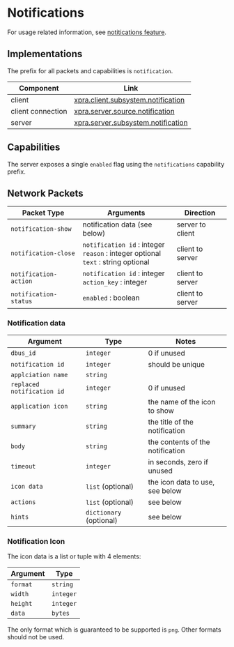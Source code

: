 # Notifications

For usage related information, see [notitications feature](../Features/Notifications.md).


## Implementations

The prefix for all packets and capabilities is `notification`.

| Component         | Link                                                                                                                     |
|-------------------|--------------------------------------------------------------------------------------------------------------------------|
| client            | [xpra.client.subsystem.notification](https://github.com/Xpra-org/xpra/blob/master/xpra/client/subsystem/notification.py) |
| client connection | [xpra.server.source.notification](https://github.com/Xpra-org/xpra/blob/master/xpra/server/source/notification.py)       |
| server            | [xpra.server.subsystem.notification](https://github.com/Xpra-org/xpra/blob/master/xpra/server/subsystem/notification.py) |


## Capabilities

The server exposes a single `enabled` flag using the `notifications` capability prefix.


## Network Packets

| Packet Type           | Arguments                                                                                | Direction        |
|-----------------------|------------------------------------------------------------------------------------------|------------------|
| `notification-show`   | notification data (see below)                                                            | server to client |
| `notification-close`  | `notification id` : integer<br/>`reason` : integer optional<br/>`text` : string optional | client to server |
| `notification-action` | `notification id` : integer<br/>`action_key` : integer                                   | client to server |
| `notification-status` | `enabled` : boolean                                                                      | client to server |


### Notification data

| Argument                    | Type                    | Notes                            |
|-----------------------------|-------------------------|----------------------------------|
| `dbus_id`                   | `integer`               | 0 if unused                      |
| `notification id`           | `integer`               | should be unique                 |
| `applciation name`          | `string`                |                                  |
| `replaced notification id`  | `integer`               | 0 if unused                      |
| `application icon`          | `string`                | the name of the icon to show     |
| `summary`                   | `string`                | the title of the notification    |
| `body`                      | `string`                | the contents of the notification |
| `timeout`                   | `integer`               | in seconds, zero if unused       |
| `icon data`                 | `list` (optional)       | the icon data to use, see below  |
| `actions`                   | `list`  (optional)      | see below                        |
| `hints`                     | `dictionary` (optional) | see below                        |

### Notification Icon

The icon data is a list or tuple with 4 elements:

| Argument | Type      |
|----------|-----------|
| `format` | `string`  |
| `width`  | `integer` |
| `height` | `integer` |
| `data`   | `bytes`   |

The only format which is guaranteed to be supported is `png`.
Other formats should not be used.
